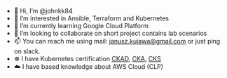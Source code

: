 - 👋 Hi, I’m @johnkk84
- 👀 I’m interested in Ansible, Terraform and Kubernetes
- 🌱 I’m currently learning Google Cloud Platform
- 💞️ I’m looking to collaborate on short project contains lab scenarios
- 📫 You can reach me using mail: janusz.kujawa@gmail.com or just ping on slack.
- ☸️ I have Kubernetes certification [CKAD](https://www.credly.com/badges/f7cedcc7-b5a5-4d2f-b28c-1484a709f29f/public_url), [CKA](https://www.credly.com/badges/a3fa5f29-0755-4074-829e-bee3db2c1b68?source=linked_in_profile), [CKS](https://www.credly.com/badges/a0a6f0fe-8032-46cd-8b3d-84d2b2279c74/linked_in?t=rohcn9)
- :cloud: I have based knowledge about AWS Cloud (CLP)

<!---
johnkk84/johnkk84 is a ✨ special ✨ repository because its `README.md` (this file) appears on your GitHub profile.
You can click the Preview link to take a look at your changes.
--->
